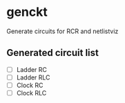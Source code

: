# genckt
Generate circuits for RCR and netlistviz

## Generated circuit list
- [ ] Ladder RC
- [ ] Ladder RLC
- [ ] Clock RC
- [ ] Clock RLC
